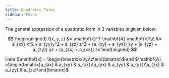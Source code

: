 ```yaml
---
title: Quadratic Forms
sidebar: False
---
```


The general expression of a quadratic form in $3$ variables is given below:


$$
\begin{aligned}
f(x, y, z) &= \mathbf{x}^T \mathbf{A} \mathbf{x}\\\\
&= a_{xx} x^2 + a_{yy}y^2 + a_{zz} z^2 + (a_{xy} + a_{yx}) xy + (a_{yz} + a_{zy}) yz + (a_{zx} + a_{xz}) zx
\end{aligned}
$$


Here $\mathbf{x} = \begin{bmatrix}x\\y\\z\end{bmatrix}$ and $\mathbf{A} =\begin{bmatrix}a_{xx} & a_{xy} & a_{xz}\\a_{yx} & a_{yy} & a_{yz}\\a_{zx} & a_{zy} & a_{zz}\end{bmatrix}$